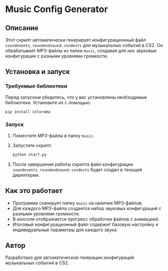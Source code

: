 # Music Config Generator

## Описание
Этот скрипт автоматически генерирует конфигурационный файл `soundevents_roundendsound.vsndevts` для музыкальных событий в CS2. Он обрабатывает MP3-файлы из папки `music`, создавая для них звуковые конфигурации с разными уровнями громкости.

## Установка и запуск
### Требуемые библиотеки
Перед запуском убедитесь, что у вас установлены необходимые библиотеки. Установите их с помощью:

```sh
pip install colorama
```

### Запуск
1. Поместите MP3-файлы в папку `music`.
2. Запустите скрипт:
   
   ```sh
   python start.py
   ```

3. После завершения работы скрипта файл конфигурации `soundevents_roundendsound.vsndevts` будет создан в текущей директории.

## Как это работает
- Программа сканирует папку `music` на наличие MP3-файлов.
- Для каждого MP3-файла создается набор звуковых конфигураций с разными уровнями громкости.
- В консоли отображается прогресс обработки файлов с анимацией.
- Итоговый конфигурационный файл содержит базовую настройку и индивидуальные параметры для каждого звука.

## Автор
Разработано для автоматической генерации конфигураций музыкальных событий в CS2.